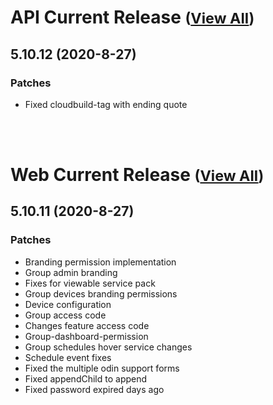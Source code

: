 
# API Current Release <small>([View All](/API.md))</small>
## 5.10.12 (2020-8-27)
### Patches 

- Fixed cloudbuild-tag with ending quote

<br><br>
# Web Current Release <small>([View All](/Web.md))</small>
## 5.10.11 (2020-8-27)
### Patches 

- Branding permission implementation
- Group admin branding
- Fixes for viewable service pack
- Group devices branding permissions
- Device configuration
- Group access code
- Changes feature access code
- Group-dashboard-permission
- Group schedules hover service changes
- Schedule event fixes
- Fixed the multiple odin support forms
- Fixed appendChild to append
- Fixed password expired days ago

  